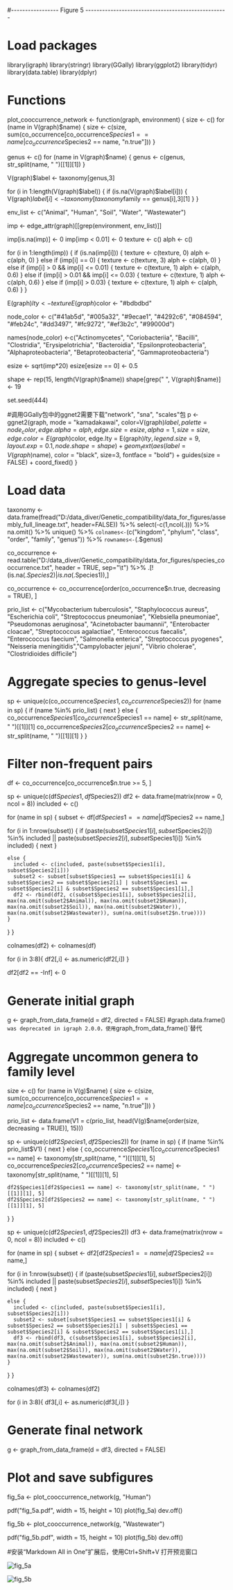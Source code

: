 #----------------- Figure 5 ---------------------------------------------------
# Load packages
library(igraph)
library(stringr)
library(GGally)
library(ggplot2)
library(tidyr)
library(data.table)
library(dplyr)

# Functions
plot_cooccurrence_network <- function(graph, environment) {
  size <- c()
  for (name in V(graph)$name) {
    size <- c(size, sum(co_occurrence[co_occurrence$Species1 == name | co_occurrence$Species2 == name, "n.true"]))
  }
  
  genus <- c()
  for (name in V(graph)$name) {
    genus <- c(genus, str_split(name, " ")[[1]][1])
  }
  
  V(graph)$label <- taxonomy[genus,3]
  
  for (i in 1:length(V(graph)$label)) {
    if (is.na(V(graph)$label[i])) {
      V(graph)$label[i] <- taxonomy[taxonomy$family == genus[i],3][1]
    }
  }
  
  env_list <- c("Animal", "Human", "Soil", "Water", "Wastewater")
  
  imp <- edge_attr(graph)[[grep(environment, env_list)]]
  
  imp[is.na(imp)] <- 0
  imp[imp < 0.01] <- 0
  texture <- c()
  alph <- c()
  
  for (i in 1:length(imp)) {
    if (is.na(imp[i])) {
      texture <- c(texture, 0)
      alph <- c(alph, 0)
    }
    else if (imp[i] == 0) {
      texture <- c(texture, 3)
      alph <- c(alph, 0)
    }
    else if (imp[i] > 0 && imp[i] <= 0.01) {
      texture <- c(texture, 1)
      alph <- c(alph, 0.6)
    }
    else if (imp[i] > 0.01 && imp[i] <= 0.03) {
      texture <- c(texture, 1)
      alph <- c(alph, 0.6)
    }
    else if (imp[i] > 0.03) {
      texture <- c(texture, 1)
      alph <- c(alph, 0.6)
    }
  }
  
  E(graph)$lty <- texture
  E(graph)$color <- "#bdbdbd"
  
  node_color <- c("#41ab5d", "#005a32", "#9ecae1", "#4292c6", "#084594", 
                  "#feb24c", "#dd3497", "#fc9272", "#ef3b2c", "#99000d")
  
  names(node_color) <-c("Actinomycetes", "Coriobacteriia", "Bacilli", "Clostridia",
                        "Erysipelotrichia", "Bacteroidia", "Epsilonproteobacteria",
                        "Alphaproteobacteria", "Betaproteobacteria", "Gammaproteobacteria")
  
  esize <- sqrt(imp*20)
  esize[esize == 0] <- 0.5
  
  shape <- rep(15, length(V(graph)$name))
  shape[grep(" ", V(graph)$name)] <- 19
  
  set.seed(444)
  
  #调用GGally包中的ggnet2需要下载"network", "sna", "scales"包
  p <- ggnet2(graph, 
              mode = "kamadakawai", 
              color=V(graph)$label, 
              palette = node_color, 
              edge.alpha = alph, 
              edge.size = esize, 
              alpha = 1, size = size, 
              edge.color = E(graph)$color, 
              edge.lty = E(graph)$lty, 
              legend.size = 9, 
              layout.exp = 0.1,
              node.shape = shape) +
    geom_text(aes(label = V(graph)$name), color = "black", size=3, fontface = "bold") +
    guides(size = FALSE) +
    coord_fixed()
}

# Load data
taxonomy <- data.frame(fread("D:/data_diver/Genetic_compatibility/data_for_figures/assembly_full_lineage.txt", header=FALSE)) %>%
  select(-c(1,ncol(.))) %>%
  na.omit() %>%
  unique() %>%
  `colnames<-`(c("kingdom", "phylum", "class", "order", "family", "genus")) %>%
  `rownames<-`(.$genus)

co_occurrence <- read.table("D:/data_diver/Genetic_compatibility/data_for_figures/species_cooccurrence.txt", header = TRUE, sep="\t") %>%
  .[!(is.na(.$Species2) | is.na(.$Species1)),]

co_occurrence <- co_occurrence[order(co_occurrence$n.true, decreasing = TRUE), ]

prio_list <- c("Mycobacterium tuberculosis", "Staphylococcus aureus", "Escherichia coli", 
               "Streptococcus pneumoniae",  "Klebsiella pneumoniae", "Pseudomonas aeruginosa", 
               "Acinetobacter baumannii", "Enterobacter cloacae", "Streptococcus agalactiae", 
               "Enterococcus faecalis", "Enterococcus faecium", "Salmonella enterica", 
               "Streptococcus pyogenes", "Neisseria meningitidis","Campylobacter jejuni", 
               "Vibrio cholerae", "Clostridioides difficile")

# Aggregate species to genus-level
sp <- unique(c(co_occurrence$Species1, co_occurrence$Species2))
for (name in sp) {
  if (name %in% prio_list) {
    next
  }
  else {
    co_occurrence$Species1[co_occurrence$Species1 == name] <- str_split(name, " ")[[1]][1]
    co_occurrence$Species2[co_occurrence$Species2 == name] <- str_split(name, " ")[[1]][1]
  }
}

# Filter non-frequent pairs
df <- co_occurrence[co_occurrence$n.true >= 5, ]

sp <- unique(c(df$Species1, df$Species2))
df2 <- data.frame(matrix(nrow = 0, ncol = 8))
included <- c()

for (name in sp) {
  subset <- df[df$Species1 == name | df$Species2 == name,]
  
  for (i in 1:nrow(subset)) {
    if (paste(subset$Species1[i], subset$Species2[i]) %in% included || paste(subset$Species2[i], subset$Species1[i]) %in% included) {
      next
    }
    
    else {
      included <- c(included, paste(subset$Species1[i], subset$Species2[i]))
      subset2 <- subset[subset$Species1 == subset$Species1[i] & subset$Species2 == subset$Species2[i] | subset$Species1 == subset$Species2[i] & subset$Species2 == subset$Species1[i],]
      df2 <- rbind(df2, c(subset$Species1[i], subset$Species2[i], max(na.omit(subset2$Animal)), max(na.omit(subset2$Human)), max(na.omit(subset2$Soil)), max(na.omit(subset2$Water)), max(na.omit(subset2$Wastewater)), sum(na.omit(subset2$n.true))))
    }
  }
}

colnames(df2) <- colnames(df)

for (i in 3:8){
  df2[,i] <- as.numeric(df2[,i])
}

df2[df2 == -Inf] <- 0

# Generate initial graph
g <- graph_from_data_frame(d = df2, directed = FALSE) #graph.data.frame()` was deprecated in igraph 2.0.0，使用`graph_from_data_frame()`替代

# Aggregate uncommon genera to family level
size <- c()
for (name in V(g)$name) {
  size <- c(size, sum(co_occurrence[co_occurrence$Species1 == name | co_occurrence$Species2 == name, "n.true"]))
}

prio_list <- data.frame(V1 = c(prio_list, head(V(g)$name[order(size, decreasing = TRUE)], 15)))

sp <- unique(c(df2$Species1, df2$Species2))
for (name in sp) {
  if (name %in% prio_list$V1) {
    next
  }
  else {
    co_occurrence$Species1[co_occurrence$Species1 == name] <- taxonomy[str_split(name, " ")[[1]][1], 5]
    co_occurrence$Species2[co_occurrence$Species2 == name] <- taxonomy[str_split(name, " ")[[1]][1], 5]
    
    df2$Species1[df2$Species1 == name] <- taxonomy[str_split(name, " ")[[1]][1], 5]
    df2$Species2[df2$Species2 == name] <- taxonomy[str_split(name, " ")[[1]][1], 5]
  }
}

sp <- unique(c(df2$Species1, df2$Species2))
df3 <- data.frame(matrix(nrow = 0, ncol = 8))
included <- c()

for (name in sp) {
  subset <- df2[df2$Species1 == name | df2$Species2 == name,]
  
  for (i in 1:nrow(subset)) {
    if (paste(subset$Species1[i], subset$Species2[i]) %in% included || paste(subset$Species2[i], subset$Species1[i]) %in% included) {
      next
    }
    
    else {
      included <- c(included, paste(subset$Species1[i], subset$Species2[i]))
      subset2 <- subset[subset$Species1 == subset$Species1[i] & subset$Species2 == subset$Species2[i] | subset$Species1 == subset$Species2[i] & subset$Species2 == subset$Species1[i],]
      df3 <- rbind(df3, c(subset$Species1[i], subset$Species2[i], max(na.omit(subset2$Animal)), max(na.omit(subset2$Human)), max(na.omit(subset2$Soil)), max(na.omit(subset2$Water)), max(na.omit(subset2$Wastewater)), sum(na.omit(subset2$n.true))))
    }
  }
}

colnames(df3) <- colnames(df2)

for (i in 3:8){
  df3[,i] <- as.numeric(df3[,i])
}

# Generate final network
g <- graph_from_data_frame(d = df3, directed = FALSE)

# Plot and save subfigures
fig_5a <- plot_cooccurrence_network(g, "Human")

pdf("fig_5a.pdf", width = 15, height = 10)
plot(fig_5a)
dev.off()

fig_5b <- plot_cooccurrence_network(g, "Wastewater")

pdf("fig_5b.pdf", width = 15, height = 10)
plot(fig_5b)
dev.off()

#安装“Markdown All in One”扩展后，使用Ctrl+Shift+V 打开预览窗口

![fig_5a](./fig_5a.png)

![fig_5b](./fig_5b.png)
